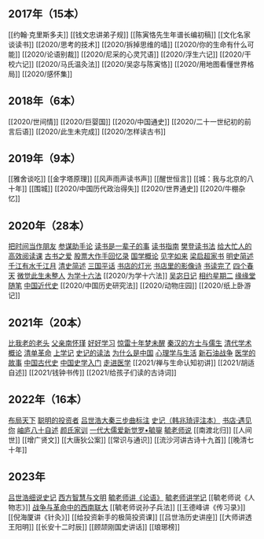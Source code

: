
## 2017年（15本）
[[约翰·克里斯多夫]]
[[钱文忠讲弟子规]]
[[陈寅恪先生年谱长编初稿]]
[[文化名家谈读书]]
[[2020/思考的技术]]
[[2020/拆掉思维的墙]]
[[2020/你的生命有什么可能]]
[[2020/论语别裁]]
[[2020/尼采的心灵咒语]]
[[2020/浮生六记]]
[[2020/干校六记]]
[[2020/马氏温灸法]]
[[2020/吴宓与陈寅恪]]
[[2020/用地图看懂世界格局]]
[[2020/感怀集]]

## 2018年（6本）
[[2020/世间情]]
[[2020/巨婴国]]
[[2020/中国通史]]
[[2020/二十一世纪初的前言后语]]
[[2020/此生未完成]]
[[2020/怎样读古书]]


## 2019年（9本）
[[雅舍谈吃]]
[[金字塔原理]]
[[风声雨声读书声]]
[[醒世恒言]]
[[城：我与北京的八十年]]
[[围城]]
[[2020/中国历代政治得失]]
[[2020/世界通史]]
[[2020/牛棚杂忆]]


## 2020年（28本）
[把时间当作朋友](../2020/把时间当作朋友.md)
[参谋助手论](../2020/参谋助手论.md)
[读书是一辈子的事](../2020/读书是一辈子的事.md)
[读书指南](../2020/读书指南.md)
[樊登读书法](../2020/樊登读书法.md)
[给大忙人的高效阅读课](../2020/给大忙人的高效阅读课.md)
[古书之爱](../2020/古书之爱.md)
[股票大作手回忆录](../2020/股票大作手回忆录.md)
[国学概论](../2020/国学概论.md)
[见字如来](../2020/见字如来.md)
[梁启超家书](../2020/梁启超家书.md)
[明史简述](../2020/明史简述.md)
[千江有水千江月](../2020/千江有水千江月.md)
[清史简述](../2020/清史简述.md)
[三国平话](../2020/三国平话.md)
[书店的灯光](../2020/书店的灯光.md)
[书店里的影像诗](../2020/书店里的影像诗.md)
[书读完了](../2020/书读完了.md)
[四个春天](../2020/四个春天.md)
[微觉此生未整人](../2020/微觉此生未整人.md)
[为学十六法](../2020/为学十六法.pdf) [[2020/为学十六法]]
[吴宓日记](../2020/吴宓日记.md)
[相约星期二](../2020/相约星期二.md)
[缘缘堂随笔](../2020/缘缘堂随笔.md)
[中国近代史](../2020/中国近代史.md)
[[2020/中国历史研究法]]
[[2020/动物庄园]]
[[2020/纸上卧游记]]


## 2021年（20本）
[比我老的老头](../2021/比我老的老头.md)
[父亲南怀瑾](../2021/父亲南怀瑾.md)
[好好学习](../2021/好好学习.md)
[惊雷十年梦未醒](../2021/惊雷十年梦未醒.md)
[秦汉的方士与儒生](../2021/秦汉的方士与儒生.md)
[清代学术概论](../2021/清代学术概论.md)
[清单革命](../2021/清单革命.md)
[上学记](../2021/上学记.md)
[史记的读法](../2021/史记的读法.md)
[为什么是中国](../2021/为什么是中国.md)
[心理学与生活](../2021/心理学与生活.md)
[新石油战争](../2021/新石油战争.md)
[医学的故事](../2021/医学的故事.pdf)
[中国古代史](../2021/中国古代史.md)
[中国史学入门](../2021/中国史学入门.md)
[走进医学](../2021/走进医学.pdf)
[[2021/禅与生命认知初讲]]
[[2021/胡适自述]]
[[2021/钱钟书传]]
[[2021/给孩子们读的古诗词]]


## 2022年（16本）
[布局天下](../2022/布局天下.md)
[聪明的投资者](../2022/聪明的投资者.md)
[吕世浩大秦三步曲标注](../2022/吕世浩大秦三步曲标注.md)
[史记（韩兆琦评注本）](../2022/史记（韩兆琦评注本）.md)
[书店·遇见你](../2022/书店·遇见你.md)
[岫庐八十自述](../2022/岫庐八十自述.md)
[颜氏家训](../2022/颜氏家训.md)
[一代大儒爱新觉罗•毓鋆](../2022/一代大儒爱新觉罗•毓鋆.md)
[毓老师说](../2022/毓老师说.md)
[[南渡北归]]
[[人间世]]
[[增广贤文]]
[[大唐狄公案]]
[[常识与通识]]
[[流沙河讲古诗十九首]]
[[晚清七十年]]

## 2023年 
[吕世浩细说史记](吕世浩细说史记.md)
[西方智慧与文明](西方智慧与文明.md)
[毓老师讲《论语》](毓老师讲《论语》.md)
[毓老师讲学记](毓老师讲学记.md)
[[毓老师说《人物志》]]
[战争与革命中的西南联大](战争与革命中的西南联大.md)
[[毓老师说孙子兵法]]
[[王德峰讲《传习录》]]
[[倪海厦讲《针灸》]]
[[给投资新手的极简投资课]]
[[吕世浩历史讲座]]
[[大师讲透王阳明]]
[[长安十二时辰]]
[[顾颉刚国史讲话]]
[[琅琊榜]]











